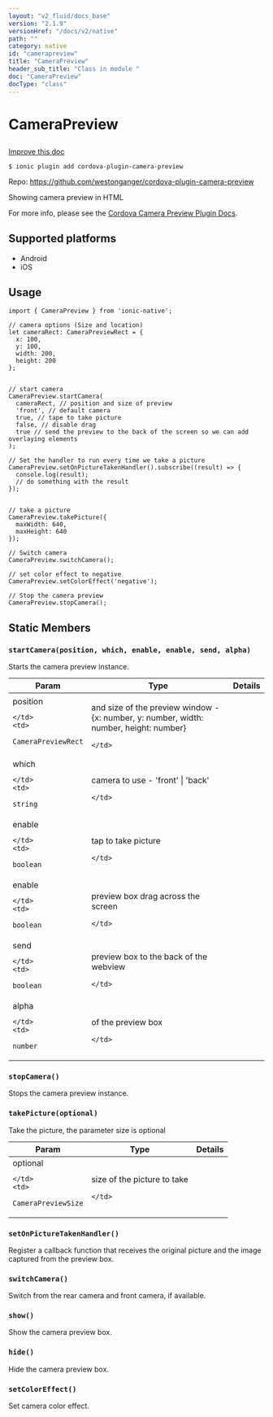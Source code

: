```yaml
---
layout: "v2_fluid/docs_base"
version: "2.1.9"
versionHref: "/docs/v2/native"
path: ""
category: native
id: "camerapreview"
title: "CameraPreview"
header_sub_title: "Class in module "
doc: "CameraPreview"
docType: "class"
---
```








<h1 class="api-title">
  
  CameraPreview
  

  

  

</h1>

<a class="improve-v2-docs" href="http://github.com/driftyco/ionic-native/edit/master/src/plugins/camera-preview.ts#L14">
  Improve this doc
</a>



<!-- decorators -->


<pre><code>$ ionic plugin add cordova-plugin-camera-preview</code></pre>
<p>Repo:
  <a href="https://github.com/westonganger/cordova-plugin-camera-preview">
    https://github.com/westonganger/cordova-plugin-camera-preview
  </a>
</p>

<!-- description -->

<p>Showing camera preview in HTML</p>
<p>For more info, please see the <a href="https://github.com/westonganger/cordova-plugin-camera-preview&#39;">Cordova Camera Preview Plugin Docs</a>.</p>


<!-- @platforms tag -->
<h2>Supported platforms</h2>

<ul>
  <li>Android</li><li>iOS</li>
</ul>

<!-- @platforms tag end -->


<!-- @usage tag -->

<h2>Usage</h2>

<pre><code>import { CameraPreview } from &#39;ionic-native&#39;;

// camera options (Size and location)
let cameraRect: CameraPreviewRect = {
  x: 100,
  y: 100,
  width: 200,
  height: 200
};


// start camera
CameraPreview.startCamera(
  cameraRect, // position and size of preview
  &#39;front&#39;, // default camera
  true, // tape to take picture
  false, // disable drag
  true // send the preview to the back of the screen so we can add overlaying elements
);

// Set the handler to run every time we take a picture
CameraPreview.setOnPictureTakenHandler().subscribe((result) =&gt; {
  console.log(result);
  // do something with the result
});


// take a picture
CameraPreview.takePicture({
  maxWidth: 640,
  maxHeight: 640
});

// Switch camera
CameraPreview.switchCamera();

// set color effect to negative
CameraPreview.setColorEffect(&#39;negative&#39;);

// Stop the camera preview
CameraPreview.stopCamera();
</code></pre>




<!-- @property tags -->


<h2>Static Members</h2>

<div id="startCamera"></div>
<h3><code>startCamera(position,&nbsp;which,&nbsp;enable,&nbsp;enable,&nbsp;send,&nbsp;alpha)</code>
  
</h3>




Starts the camera preview instance.


<table class="table param-table" style="margin:0;">
  <thead>
  <tr>
    <th>Param</th>
    <th>Type</th>
    <th>Details</th>
  </tr>
  </thead>
  <tbody>
  
  <tr>
    <td>
      position
      
      
    </td>
    <td>
      
<code>CameraPreviewRect</code>
    </td>
    <td>
      <p>and size of the preview window - {x: number, y: number, width: number, height: number}</p>

      
    </td>
  </tr>
  
  <tr>
    <td>
      which
      
      
    </td>
    <td>
      
<code>string</code>
    </td>
    <td>
      <p>camera to use - &#39;front&#39; | &#39;back&#39;</p>

      
    </td>
  </tr>
  
  <tr>
    <td>
      enable
      
      
    </td>
    <td>
      
<code>boolean</code>
    </td>
    <td>
      <p>tap to take picture</p>

      
    </td>
  </tr>
  
  <tr>
    <td>
      enable
      
      
    </td>
    <td>
      
<code>boolean</code>
    </td>
    <td>
      <p>preview box drag across the screen</p>

      
    </td>
  </tr>
  
  <tr>
    <td>
      send
      
      
    </td>
    <td>
      
<code>boolean</code>
    </td>
    <td>
      <p>preview box to the back of the webview</p>

      
    </td>
  </tr>
  
  <tr>
    <td>
      alpha
      
      
    </td>
    <td>
      
<code>number</code>
    </td>
    <td>
      <p>of the preview box</p>

      
    </td>
  </tr>
  
  </tbody>
</table>







<div id="stopCamera"></div>
<h3><code>stopCamera()</code>
  
</h3>




Stops the camera preview instance.










<div id="takePicture"></div>
<h3><code>takePicture(optional)</code>
  
</h3>




Take the picture, the parameter size is optional


<table class="table param-table" style="margin:0;">
  <thead>
  <tr>
    <th>Param</th>
    <th>Type</th>
    <th>Details</th>
  </tr>
  </thead>
  <tbody>
  
  <tr>
    <td>
      optional
      
      
    </td>
    <td>
      
<code>CameraPreviewSize</code>
    </td>
    <td>
      <p>size of the picture to take</p>

      
    </td>
  </tr>
  
  </tbody>
</table>







<div id="setOnPictureTakenHandler"></div>
<h3><code>setOnPictureTakenHandler()</code>
  
</h3>




Register a callback function that receives the original picture and the image captured from the preview box.










<div id="switchCamera"></div>
<h3><code>switchCamera()</code>
  
</h3>




Switch from the rear camera and front camera, if available.










<div id="show"></div>
<h3><code>show()</code>
  
</h3>




Show the camera preview box.










<div id="hide"></div>
<h3><code>hide()</code>
  
</h3>




Hide the camera preview box.










<div id="setColorEffect"></div>
<h3><code>setColorEffect()</code>
  
</h3>




Set camera color effect.











<!-- methods on the class -->



<!-- other classes -->

<!-- end other classes -->

<!-- interfaces -->

<!-- end interfaces -->

<!-- related link --><!-- end content block -->


<!-- end body block -->

